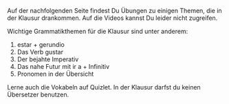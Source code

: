 Auf der nachfolgenden Seite findest Du Übungen zu einigen Themen, die in der Klausur drankommen. Auf die Videos kannst Du leider nicht zugreifen.

Wichtige Grammatikthemen für die Klausur sind unter anderem:
1. estar + gerundio
2. Das Verb gustar
3. Der bejahte Imperativ
4. Das nahe Futur mit ir a + Infinitiv
5. Pronomen in der Übersicht

Lerne auch die Vokabeln auf Quizlet. In der Klausur darfst du keinen Übersetzer benutzen.

